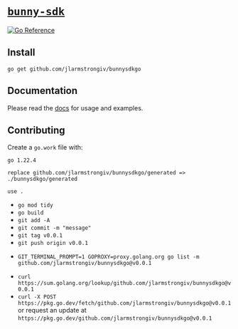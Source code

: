 # [`bunny-sdk`](https://bunny-launcher.com/bunny-sdk/go)

[![Go Reference](https://pkg.go.dev/badge/github.com/jlarmstrongiv/bunnysdkgo.svg)](https://pkg.go.dev/github.com/jlarmstrongiv/bunnysdkgo)

## Install

```shell
go get github.com/jlarmstrongiv/bunnysdkgo
```

## Documentation

Please read the [docs](https://bunny-launcher.com/bunny-sdk/go) for usage and examples.

## Contributing

Create a `go.work` file with:

```go.work
go 1.22.4

replace github.com/jlarmstrongiv/bunnysdkgo/generated => ./bunnysdkgo/generated

use .
```

- `go mod tidy`
- `go build`
- `git add -A`
- `git commit -m "message"`
- `git tag v0.0.1`
- `git push origin v0.0.1`
<!-- GIT_TERMINAL_PROMPT https://stackoverflow.com/a/38237165  -->
- `GIT_TERMINAL_PROMPT=1 GOPROXY=proxy.golang.org go list -m github.com/jlarmstrongiv/bunnysdkgo@v0.0.1`
<!-- update website https://stackoverflow.com/a/61974058 -->
- `curl https://sum.golang.org/lookup/github.com/jlarmstrongiv/bunnysdkgo@v0.0.1`
- `curl -X POST https://pkg.go.dev/fetch/github.com/jlarmstrongiv/bunnysdkgo@v0.0.1` or request an update at `https://pkg.go.dev/github.com/jlarmstrongiv/bunnysdkgo@v0.0.1`
